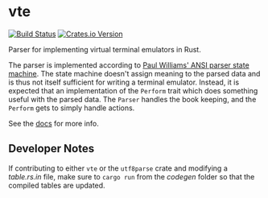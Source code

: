 vte
===

[![Build Status](https://travis-ci.org/jwilm/vte.svg?branch=master)](https://travis-ci.org/jwilm/vte)
[![Crates.io Version](https://img.shields.io/crates/v/vte.svg)](https://crates.io/crates/vte/)

Parser for implementing virtual terminal emulators in Rust.

The parser is implemented according to [Paul Williams' ANSI parser state
machine]. The state machine doesn't assign meaning to the parsed data and is
thus not itself sufficient for writing a terminal emulator. Instead, it is
expected that an implementation of the `Perform` trait which does something
useful with the parsed data. The `Parser` handles the book keeping, and the
`Perform` gets to simply handle actions.

See the [docs] for more info.

## Developer Notes

If contributing to either `vte` or the `utf8parse` crate and modifying a
_table.rs.in_ file, make sure to `cargo run` from the _codegen_ folder so that
the compiled tables are updated.

[Paul Williams' ANSI parser state machine]: https://vt100.net/emu/dec_ansi_parser
[docs]: https://docs.rs/crate/vte/
